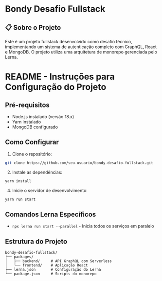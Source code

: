 # Bondy Desafio Fullstack

## 📋 Sobre o Projeto

Este é um projeto fullstack desenvolvido como desafio técnico, implementando um sistema de autenticação completo com GraphQL, React e MongoDB. O projeto utiliza uma arquitetura de monorepo gerenciada pelo Lerna.

# README - Instruções para Configuração do Projeto

## Pré-requisitos
- Node.js instalado (versão 18.x)
- Yarn instalado
- MongoDB configurado

## Como Configurar

1. Clone o repositório:
```bash
git clone https://github.com/seu-usuario/bondy-desafio-fullstack.git
```

2. Instale as dependências:
```bash
yarn install
```

4. Inicie o servidor de desenvolvimento:
```bash
yarn run start
```

## Comandos Lerna Específicos
- `npx lerna run start --parallel` - Inicia todos os serviços em paralelo
## Estrutura do Projeto
```
bondy-desafio-fullstack/
├── packages/
│   ├── backend/     # API GraphQL com Serverless
│   └── frontend/    # Aplicação React
├── lerna.json       # Configuração do Lerna
└── package.json     # Scripts do monorepo
```

